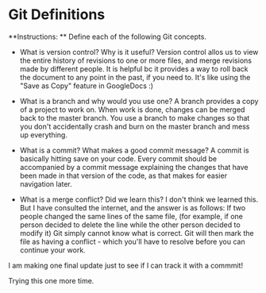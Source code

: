 # Git Definitions

**Instructions: ** Define each of the following Git concepts.

* What is version control?  Why is it useful?
Version control allos us to view the entire history of revisions to one or more files, and merge revisions made by different people. It is helpful bc it provides a way to roll back the document to any point in the past, if you need to. It's like using the "Save as Copy" feature in GoogleDocs :)

* What is a branch and why would you use one?
A branch provides a copy of a project to work on. When work is done, changes can be merged back to the master branch. You use a branch to make changes so that you don't accidentally crash and burn on the master branch and mess up everything.

* What is a commit? What makes a good commit message?
A commit is basically hitting save on your code. Every commit should be accompanied by a commit message explaining the changes that have been made in that version of the code, as that makes for easier navigation later.

* What is a merge conflict?
Did we learn this? I don't think we learned this. But I have consulted the internet, and the answer is as follows: If two people changed the same lines of the same file, (for example, if one person decided to delete the line while the other person decided to modify it) Git simply cannot know what is correct. Git will then mark the file as having a conflict - which you'll have to resolve before you can continue your work.

I am making one final update just to see if I can track it with a commmit!

Trying this one more time.